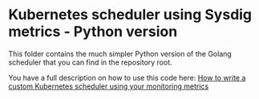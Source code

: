 # Kubernetes scheduler using Sysdig metrics - Python version

This folder contains the much simpler Python version of the Golang scheduler that
you can find in the repository root.

You have a full description on how to use this code here:
[How to write a custom Kubernetes scheduler using your monitoring metrics](https://sysdig.com/blog/kubernetes-scheduler/)

